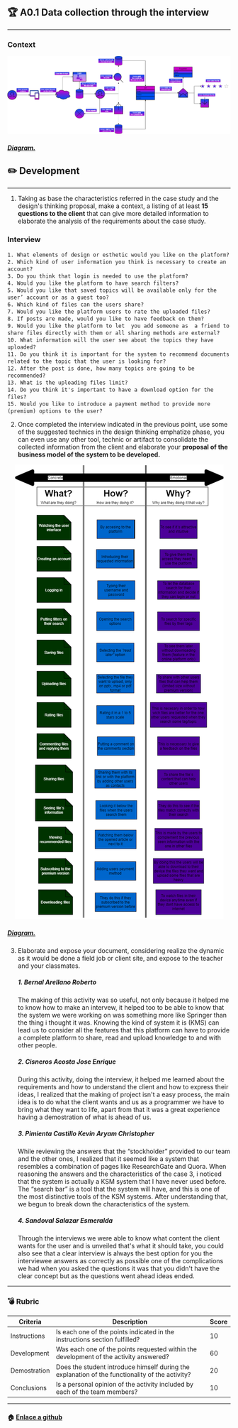 ## :trophy: A0.1 Data collection through the interview
___
### Context
<p align="center">
    <img alt="Context" src="https://raw.githubusercontent.com/KevinPimienta/AAvanzado-de-Software-KACPC/main/img/A0.1_Context.png">
</p>

##### [Diagram.](https://github.com/KevinPimienta/AAvanzado-de-Software-KACPC/blob/main/img/A0.1_Context.png)


## :pencil2: Development
---

1. Taking as base the characteristics referred in the case study and the design's thinking proposal, make a context, a listing of at least **15 questions to the client** that can give more detailed information to elaborate the analysis of the requirements about the case study.

### Interview
    1. What elements of design or esthetic would you like on the platform? 
    2. Which kind of user information you think is necessary to create an account?
    3. Do you think that login is needed to use the platform?
    4. Would you like the platform to have search filters?
    5. Would you like that saved topics will be available only for the user’ account or as a guest too?
    6. Which kind of files can the users share?
    7. Would you like the platform users to rate the uploaded files?
    8. If posts are made, would you like to have feedback on them?
    9. Would you like the platform to let  you add someone as  a friend to share files directly with them or all sharing methods are external?
    10. What information will the user see about the topics they have uploaded?
    11. Do you think it is important for the system to recommend documents related to the topic that the user is looking for?
    12. After the post is done, how many topics are going to be recommended? 
    13. What is the uploading files limit?
    14. Do you think it's important to have a download option for the files?
    15. Would you like to introduce a payment method to provide more (premium) options to the user?

2. Once completed the interview indicated in the previous point, use some of the suggested technics in the design thinking emphatize phase, you can even use any other tool, technic or artifact to consolidate the collected information from the client and elaborate your **proposal of the business model of the system to be developed.**

<p align="center">
    <img alt="Consolidación" src="https://raw.githubusercontent.com/KevinPimienta/AAvanzado-de-Software-KACPC/main/img/A0.1_Diagram.png">
</p>

#####  [Diagram.](https://github.com/KevinPimienta/AAvanzado-de-Software-KACPC/blob/main/img/A0.1_Diagram.png)

3. Elaborate and expose your document, considering realize the dynamic as it would be done a field job or client site, and expose to the teacher and your classmates.


    ##### **1. Bernal Arellano Roberto**
    The making of this activity was so useful, not only because it helped me to know how to make an intervew, it helped too to be able to know that the system we were working on was something more like Springer than the thing i thought it was. Knowing the kind of system it is (KMS) can lead us to consider all the features that this platform can have to provide a complete platform to share, read and upload knowledge to and with other people.
    ##### **2. Cisneros Acosta Jose Enrique**
    During this activity, doing the interview, it helped me learned about the requirements and how to understand the client and how to express their ideas, I realized that the making of project isn't a easy process, the main idea is to do what the client wants and us as a programmer we have to bring what they want to life, apart from that it was a great experience having a demostration of what is ahead of us.
    ##### **3. Pimienta Castillo Kevin Aryam Christopher**
    While reviewing the answers that the “stockholder” provided to our team and the other ones, I realized that it seemed like a system that resembles a combination of pages like ResearchGate and Quora. When reasoning the answers and the characteristics of the case 3, i noticed that the system is actually a KSM system that I have never used before. The “search bar” is a tool that the system will have, and this is one of the most distinctive tools of the KSM systems. After understanding that, we begun to break down the characteristics of the system.
    ##### **4. Sandoval Salazar Esmeralda**
    Through the interviews we were able to know what content the client wants for the user and is unveiled that's what it should take, you could also see that a clear interview is always the best option for you  the interviewee answers as correctly as possible one of the complications we had when you asked the questions it was that you didn't have the clear concept but as the questions went ahead ideas ended.
___ 

### :bomb: Rubric

| Criteria | Description | Score |
| ------------- | -------------------------------------------------------------------------------------------- | ------- |
| Instructions | Is each one of the points indicated in the instructions section fulfilled? | 10 |
| Development | Was each one of the points requested within the development of the activity answered? | 60 |
| Demostration | Does the student introduce himself during the explanation of the functionality of the activity? | 20 |
| Conclusions | Is a personal opinion of the activity included by each of the team members? | 10 |


___
#### :house: [Enlace a github](https://github.com/KevinPimienta/AAvanzado-de-Software-KACPC) 